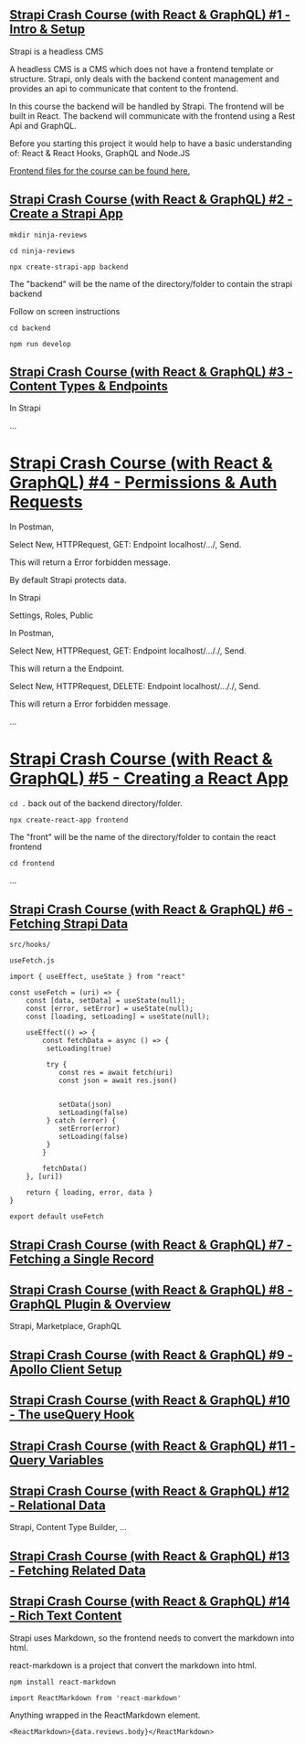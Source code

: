 
## [Strapi Crash Course (with React & GraphQL) #1 - Intro & Setup](https://www.youtube.com/watch?v=4Ntd414raYc&list=PL4cUxeGkcC9h6OY8_8Oq6JerWqsKdAPxn&index=1)

Strapi is a headless CMS

A headless CMS is a CMS which does not have a frontend template or structure.
Strapi, only deals with the backend content management and provides an api to communicate that content to the frontend.

In this course the backend will be handled by Strapi. The frontend will be built in React.
The backend will communicate with the frontend using a Rest Api and GraphQL.

Before you starting this project it would help to have a basic understanding of:
React & React Hooks, GraphQL and Node.JS

[Frontend files for the course can be found here.](https://github.com/iamshaunjp/Strapi-Crash-Course)

## [Strapi Crash Course (with React & GraphQL) #2 - Create a Strapi App](https://www.youtube.com/watch?v=vG4M5f2wKK0&list=PL4cUxeGkcC9h6OY8_8Oq6JerWqsKdAPxn&index=2)

`mkdir ninja-reviews`

`cd ninja-reviews`

`npx create-strapi-app backend` 

The "backend" will be the name of the directory/folder to contain the strapi backend

Follow on screen instructions

`cd backend`

`npm run develop`

## [Strapi Crash Course (with React & GraphQL) #3 - Content Types & Endpoints](https://www.youtube.com/watch?v=TVwW01BqYQQ&list=PL4cUxeGkcC9h6OY8_8Oq6JerWqsKdAPxn&index=3)

In Strapi

...

# [Strapi Crash Course (with React & GraphQL) #4 - Permissions & Auth Requests](https://www.youtube.com/watch?v=N4JpylgjRK0&list=PL4cUxeGkcC9h6OY8_8Oq6JerWqsKdAPxn&index=4)

In Postman, 

Select New, HTTPRequest, GET: Endpoint localhost/.../, Send.

This will return a Error forbidden message.

By default Strapi protects data.

In Strapi

Settings, Roles, Public

In Postman, 

Select New, HTTPRequest, GET: Endpoint localhost/..././, Send.

This will return a the Endpoint.

Select New, HTTPRequest, DELETE: Endpoint localhost/..././, Send.

This will return a Error forbidden message.

...

# [Strapi Crash Course (with React & GraphQL) #5 - Creating a React App](https://www.youtube.com/watch?v=8IVQahYX-mc&list=PL4cUxeGkcC9h6OY8_8Oq6JerWqsKdAPxn&index=5)

`cd .` back out of the backend directory/folder.

`npx create-react-app frontend`

The "front" will be the name of the directory/folder to contain the react frontend

`cd frontend`

...

## [Strapi Crash Course (with React & GraphQL) #6 - Fetching Strapi Data](https://www.youtube.com/watch?v=cOE_hF2xjpM&list=PL4cUxeGkcC9h6OY8_8Oq6JerWqsKdAPxn&index=6)

`src/hooks/`

`useFetch.js`

`import { useEffect, useState } from "react"`

```
const useFetch = (uri) => {
	const [data, setData] = useState(null);
	const [error, setError] = useState(null);
	const [loading, setLoading] = useState(null);

	useEffect(() => {
		const fetchData = async () => {
		 setLoading(true)

		 try {
			const res = await fetch(uri)
			const json = await res.json()


			setData(json)
			setLoading(false)
		 } catch (error) {
			setError(error)
			setLoading(false)
		 }
		}

		fetchData()
	}, [uri])	

	return { loading, error, data }
}

export default useFetch
```

## [Strapi Crash Course (with React & GraphQL) #7 - Fetching a Single Record](https://www.youtube.com/watch?v=9OwZHtH6Ppo&list=PL4cUxeGkcC9h6OY8_8Oq6JerWqsKdAPxn&index=7)


## [Strapi Crash Course (with React & GraphQL) #8 - GraphQL Plugin & Overview](https://www.youtube.com/watch?v=3x-DeIbuNLc&list=PL4cUxeGkcC9h6OY8_8Oq6JerWqsKdAPxn&index=8)

Strapi, Marketplace, GraphQL

## [Strapi Crash Course (with React & GraphQL) #9 - Apollo Client Setup](https://www.youtube.com/watch?v=Y5iDq-suzCA&list=PL4cUxeGkcC9h6OY8_8Oq6JerWqsKdAPxn&index=9)

## [Strapi Crash Course (with React & GraphQL) #10 - The useQuery Hook](https://www.youtube.com/watch?v=qUiox_rkdvw&list=PL4cUxeGkcC9h6OY8_8Oq6JerWqsKdAPxn&index=10)


## [Strapi Crash Course (with React & GraphQL) #11 - Query Variables](https://www.youtube.com/watch?v=94ygizaXG38&list=PL4cUxeGkcC9h6OY8_8Oq6JerWqsKdAPxn&index=11)

## [Strapi Crash Course (with React & GraphQL) #12 - Relational Data](https://www.youtube.com/watch?v=OF-GZ8j60cI&list=PL4cUxeGkcC9h6OY8_8Oq6JerWqsKdAPxn&index=12)

Strapi, Content Type Builder, ...

## [Strapi Crash Course (with React & GraphQL) #13 - Fetching Related Data](https://www.youtube.com/watch?v=Ym-UBtxril4&list=PL4cUxeGkcC9h6OY8_8Oq6JerWqsKdAPxn&index=13)

## [Strapi Crash Course (with React & GraphQL) #14 - Rich Text Content](https://www.youtube.com/watch?v=mHuUASWQij4&list=PL4cUxeGkcC9h6OY8_8Oq6JerWqsKdAPxn&index=14)

Strapi uses Markdown, so the frontend needs to convert the markdown into html.

react-markdown is a project that convert the markdown into html.

`npm install react-markdown`

`import ReactMarkdown from 'react-markdown'`

Anything wrapped in the ReactMarkdown element.

`<ReactMarkdown>{data.reviews.body}</ReactMarkdown>`
